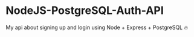 # NodeJS-PostgreSQL-Auth-API
My api about signing up and login using Node + Express + PostgreSQL :fire:
